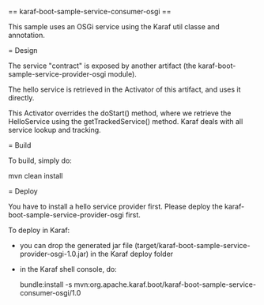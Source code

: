== karaf-boot-sample-service-consumer-osgi ==

This sample uses an OSGi service using the Karaf util classe and annotation.

= Design

The service "contract" is exposed by another artifact (the karaf-boot-sample-service-provider-osgi module).

The hello service is retrieved in the Activator of this artifact, and uses it directly.

This Activator overrides the doStart() method, where we retrieve the HelloService using the getTrackedService() method. Karaf
deals with all service lookup and tracking.

= Build

To build, simply do:

  mvn clean install

= Deploy

You have to install a hello service provider first. Please deploy the karaf-boot-sample-service-provider-osgi first.

To deploy in Karaf:

* you can drop the generated jar file (target/karaf-boot-sample-service-provider-osgi-1.0.jar) in the
Karaf deploy folder
* in the Karaf shell console, do:

  bundle:install -s mvn:org.apache.karaf.boot/karaf-boot-sample-service-consumer-osgi/1.0